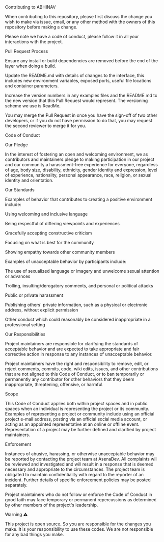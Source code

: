 Contributing to ABHINAV

When contributing to this repository, please first discuss the change you wish to make via issue, email, or any other method with the owners of this repository before making a change.

Please note we have a code of conduct, please follow it in all your interactions with the project.

Pull Request Process

Ensure any install or build dependencies are removed before the end of the layer when doing a build.

Update the README.md with details of changes to the interface, this includes new environment variables, exposed ports, useful file locations and container parameters.

Increase the version numbers in any examples files and the README.md to the new version that this Pull Request would represent. The versioning scheme we use is ReadMe.

You may merge the Pull Request in once you have the sign-off of two other developers, or if you do not have permission to do that, you may request the second reviewer to merge it for you.

Code of Conduct

Our Pledge

In the interest of fostering an open and welcoming environment, we as contributors and maintainers pledge to making participation in our project and our community a harassment-free experience for everyone, regardless of age, body size, disability, ethnicity, gender identity and expression, level of experience, nationality, personal appearance, race, religion, or sexual identity and orientation.

Our Standards

Examples of behavior that contributes to creating a positive environment include:

Using welcoming and inclusive language

Being respectful of differing viewpoints and experiences

Gracefully accepting constructive criticism

Focusing on what is best for the community

Showing empathy towards other community members

Examples of unacceptable behavior by participants include:

The use of sexualized language or imagery and unwelcome sexual attention or advances

Trolling, insulting/derogatory comments, and personal or political attacks

Public or private harassment

Publishing others' private information, such as a physical or electronic address, without explicit permission

Other conduct which could reasonably be considered inappropriate in a professional setting

Our Responsibilities

Project maintainers are responsible for clarifying the standards of acceptable behavior and are expected to take appropriate and fair corrective action in response to any instances of unacceptable behavior.

Project maintainers have the right and responsibility to remove, edit, or reject comments, commits, code, wiki edits, issues, and other contributions that are not aligned to this Code of Conduct, or to ban temporarily or permanently any contributor for other behaviors that they deem inappropriate, threatening, offensive, or harmful.

Scope

This Code of Conduct applies both within project spaces and in public spaces when an individual is representing the project or its community. Examples of representing a project or community include using an official project e-mail address, posting via an official social media account, or acting as an appointed representative at an online or offline event. Representation of a project may be further defined and clarified by project maintainers.

Enforcement

Instances of abusive, harassing, or otherwise unacceptable behavior may be reported by contacting the project team at AsenaDev. All complaints will be reviewed and investigated and will result in a response that is deemed necessary and appropriate to the circumstances. The project team is obligated to maintain confidentiality with regard to the reporter of an incident. Further details of specific enforcement policies may be posted separately.

Project maintainers who do not follow or enforce the Code of Conduct in good faith may face temporary or permanent repercussions as determined by other members of the project's leadership.

Warning ⚠️

This project is open source. So you are responsible for the changes you make. It is your responsibility to use these codes. We are not responsible for any bad things you make.
